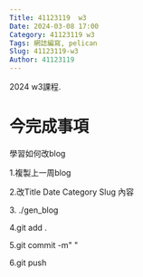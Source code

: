 ```yaml
---
Title: 41123119  w3
Date: 2024-03-08 17:00
Category: 41123119 w3
Tags: 網誌編寫, pelican
Slug: 41123119-w3
Author: 41123119
---
```


2024 w3課程.

<!-- PELICAN_END_SUMMARY -->

# 今完成事項
<p>學習如何改blog</p>
<p>1.複製上一周blog</p>
<p>2.改Title Date Category Slug 內容</p>
<p>3. ./gen_blog</p>
<p>4.git add .</p>
<p>5.git commit -m" "</p>
<p>6.git push</p>
